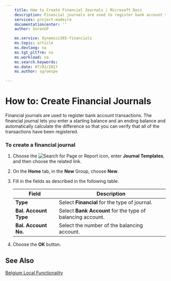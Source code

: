 ```yaml
---
    title: How to Create Financial Journals | Microsoft Docs
    description: Financial journals are used to register bank account transactions. The financial journal lets you enter a starting balance and an ending balance and automatically calculate the difference so that you can verify that all of the transactions have been registered.
    services: project-madeira
    documentationcenter: ''
    author: SorenGP

    ms.service: dynamics365-financials
    ms.topic: article
    ms.devlang: na
    ms.tgt_pltfrm: na
    ms.workload: na
    ms.search.keywords:
    ms.date: 07/01/2017
    ms.author: sgroespe

---
```

# How to: Create Financial Journals
Financial journals are used to register bank account transactions. The financial journal lets you enter a starting balance and an ending balance and automatically calculate the difference so that you can verify that all of the transactions have been registered.  
  
### To create a financial journal  
  
1.  Choose the ![Search for Page or Report](media/ui-search/search_small.png "Search for Page or Report icon") icon, enter **Journal Templates**, and then choose the related link.  
  
2.  On the **Home** tab, in the **New** Group, choose **New**.  
  
3.  Fill in the fields as described in the following table.  
  
    |Field|Description|  
    |---------------------------------|---------------------------------------|  
    |**Type**|Select **Financial** for the type of journal.|  
    |**Bal. Account Type**|Select **Bank Account** for the type of balancing account.|  
    |**Bal. Account No.**|Select the number of the balancing account.|  
  
       
  
4.  Choose the **OK** button.  
  
## See Also  
 [Belgium Local Functionality](belgium-local-functionality.md)